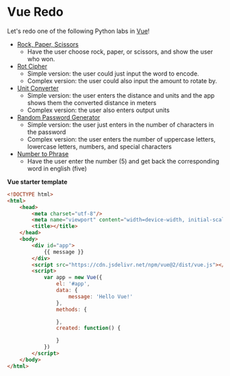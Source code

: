 

# Vue Redo

Let's redo one of the following Python labs in [Vue](../docs/Vue.md)!

- [Rock, Paper, Scissors](../../1%20Python/labs/05%20Rock%20Paper%20Scissors.md)
  - Have the user choose rock, paper, or scissors, and show the user who won.
- [Rot Cipher](../../1%20Python/labs/11%20Rot%20Cipher.md)
  - Simple version: the user could just input the word to encode.
  - Complex version: the user could also input the amount to rotate by.
- [Unit Converter](../../1%20Python/labs/12%20Unit%20Converter.md)
  - Simple version: the user enters the distance and units and the app shows them the converted distance in meters
  - Complex version: the user also enters output units
- [Random Password Generator](../../1%20Python/labs/06%20Random%20Password%20Generator.md)
  - Simple version: the user just enters in the number of characters in the password
  - Complex version: the user enters the number of uppercase letters, lowercase letters, numbers, and special characters
- [Number to Phrase](../../1%20Python/mob/05%20Number%20to%20Phrase.md)
  - Have the user enter the number (5) and get back the corresponding word in english (five)


**Vue starter template**
```html
<!DOCTYPE html>
<html>
    <head>
        <meta charset="utf-8"/>
        <meta name="viewport" content="width=device-width, initial-scale=1">
        <title></title>
    </head>
    <body>
        <div id="app">
            {{ message }}
        </div>
        <script src="https://cdn.jsdelivr.net/npm/vue@2/dist/vue.js"></script>
        <script>
            var app = new Vue({
                el: '#app',
                data: {
                    message: 'Hello Vue!'
                },
                methods: {

                },
                created: function() {

                }
            })
        </script>
    </body>
</html>
```
